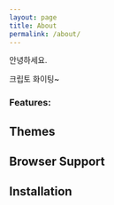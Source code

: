 ```yaml
---
layout: page
title: About
permalink: /about/
---
```


안녕하세요. 

크립토 화이팅~

### Features:

## Themes

## Browser Support

## Installation

